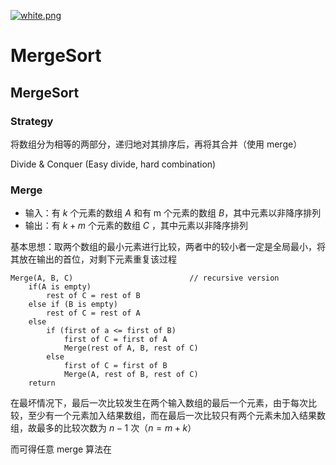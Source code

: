[![white.png](https://i.loli.net/2019/04/11/5cae134487910.png)](https://github.com/i1123581321/NJU-open-resource)

# MergeSort

## MergeSort

### Strategy

将数组分为相等的两部分，递归地对其排序后，再将其合并（使用 merge）

Divide & Conquer (Easy divide, hard combination)

### Merge

* 输入：有 $k$ 个元素的数组 $A$ 和有 m 个元素的数组 $B$，其中元素以非降序排列
* 输出：有 $k+m$ 个元素的数组 $C$ ，其中元素以非降序排列

基本思想：取两个数组的最小元素进行比较，两者中的较小者一定是全局最小，将其放在输出的首位，对剩下元素重复该过程

```pseudocode
Merge(A, B, C)							// recursive version
	if(A is empty)
		rest of C = rest of B
	else if (B is empty)
		rest of C = rest of A
	else
		if (first of a <= first of B)
			first of C = first of A
			Merge(rest of A, B, rest of C)
		else
			first of C = first of B
			Merge(A, rest of B, rest of C)
	return
```

在最坏情况下，最后一次比较发生在两个输入数组的最后一个元素，由于每次比较，至少有一个元素加入结果数组，而在最后一次比较只有两个元素未加入结果数组，故最多的比较次数为 $n - 1$ 次（$n = m + k$）

而可得任意 merge 算法在
